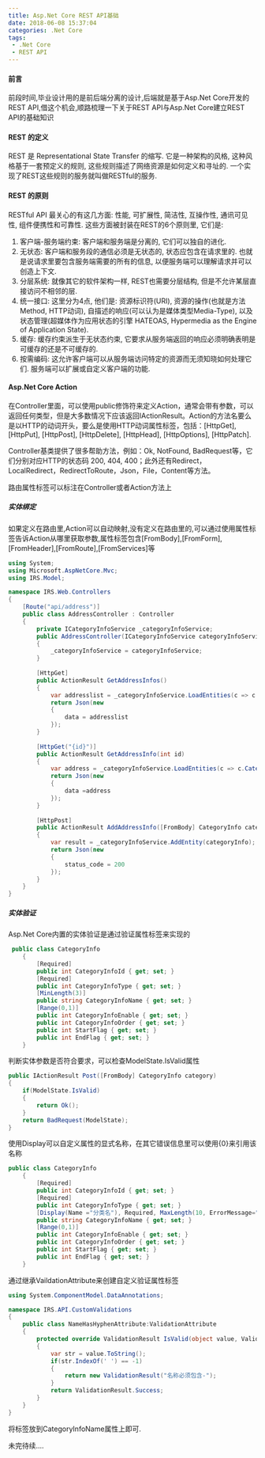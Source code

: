 ```yaml
---
title: Asp.Net Core REST API基础
date: 2018-06-08 15:37:04
categories: .Net Core
tags:
 - .Net Core
 - REST API
---
```

#### 前言
前段时间,毕业设计用的是前后端分离的设计,后端就是基于Asp.Net Core开发的 REST API,借这个机会,顺路梳理一下关于REST API与Asp.Net Core建立REST API的基础知识
<!--more-->
#### REST 的定义
REST 是 Representational State Transfer 的缩写. 它是一种架构的风格, 这种风格基于一套预定义的规则, 这些规则描述了网络资源是如何定义和寻址的.
一个实现了REST这些规则的服务就叫做RESTful的服务.
#### REST 的原则
RESTful API 最关心的有这几方面: 性能, 可扩展性, 简洁性, 互操作性, 通讯可见性, 组件便携性和可靠性.
这些方面被封装在REST的6个原则里, 它们是: 
1. 客户端-服务端约束: 客户端和服务端是分离的, 它们可以独自的进化.
2. 无状态: 客户端和服务段的通信必须是无状态的, 状态应包含在请求里的. 也就是说请求里要包含服务端需要的所有的信息, 以便服务端可以理解请求并可以创造上下文.
3. 分层系统: 就像其它的软件架构一样, REST也需要分层结构, 但是不允许某层直接访问不相邻的层. 
4. 统一接口: 这里分为4点, 他们是: 资源标识符(URI), 资源的操作(也就是方法Method, HTTP动词), 自描述的响应(可以认为是媒体类型Media-Type), 以及状态管理(超媒体作为应用状态的引擎 HATEOAS, Hypermedia as the Engine of Application State).
5. 缓存: 缓存约束派生于无状态约束, 它要求从服务端返回的响应必须明确表明是可缓存的还是不可缓存的.
6. 按需编码: 这允许客户端可以从服务端访问特定的资源而无须知晓如何处理它们. 服务端可以扩展或自定义客户端的功能.
#### Asp.Net Core Action
在Controller里面，可以使用public修饰符来定义Action，通常会带有参数，可以返回任何类型，但是大多数情况下应该返回IActionResult。Action的方法名要么是以HTTP的动词开头，要么是使用HTTP动词属性标签，包括：[HttpGet], [HttpPut], [HttpPost], [HttpDelete], [HttpHead], [HttpOptions], [HttpPatch].

Controller基类提供了很多帮助方法，例如：Ok, NotFound, BadRequest等，它们分别对应HTTP的状态码 200, 404, 400；此外还有Redirect，LocalRedirect，RedirectToRoute，Json，File，Content等方法。

路由属性标签可以标注在Controller或者Action方法上

##### 实体绑定
如果定义在路由里,Action可以自动映射,没有定义在路由里的,可以通过使用属性标签告诉Action从哪里获取参数,属性标签包含[FromBody],[FromForm],[FromHeader],[FromRoute],[FromServices]等
```cs
using System;
using Microsoft.AspNetCore.Mvc;
using IRS.Model;

namespace IRS.Web.Controllers
{
    [Route("api/address")]
    public class AddressController : Controller
    {
        private ICategoryInfoService _categoryInfoService;
        public AddressController(ICategoryInfoService categoryInfoService)
        {
            _categoryInfoService = categoryInfoService;
        }
        
        [HttpGet]
        public ActionResult GetAddressInfos()
        {
            var addresslist = _categoryInfoService.LoadEntities(c => c.CategoryInfoType == 1);
            return Json(new
            {
                data = addresslist
            });
        }
        
        [HttpGet("{id}")]
        public ActionResult GetAddressInfo(int id)
        {
            var address = _categoryInfoService.LoadEntities(c => c.CategoryInfoId == id && c.CategoryInfoType == 1).FirstOrDefault();
            return Json(new
            {
                data =address
            });
        }
        
        [HttpPost]
        public ActionResult AddAddressInfo([FromBody] CategoryInfo categoryInfo)
        {
            var result = _categoryInfoService.AddEntity(categoryInfo);
            return Json(new
            {
                status_code = 200
            });
        }
    }
}
```

##### 实体验证
Asp.Net Core内置的实体验证是通过验证属性标签来实现的
```cs
 public class CategoryInfo
    {
        [Required]
        public int CategoryInfoId { get; set; }
        [Required]
        public int CategoryInfoType { get; set; }
        [MinLength(3)]
        public string CategoryInfoName { get; set; }
        [Range(0,1)]
        public int CategoryInfoEnable { get; set; }
        public int CategoryInfoOrder { get; set; }
        public int StartFlag { get; set; }
        public int EndFlag { get; set; }
    }
```
判断实体参数是否符合要求，可以检查ModelState.IsValid属性
```cs
public IActionResult Post([FromBody] CategoryInfo category)
{
    if(ModelState.IsValid)
    {
        return Ok();
    }
    return BadRequest(ModelState);
}
```
使用Display可以自定义属性的显式名称，在其它错误信息里可以使用{0}来引用该名称
```cs
public class CategoryInfo
    {
        [Required]
        public int CategoryInfoId { get; set; }
        [Required]
        public int CategoryInfoType { get; set; }
        [Display(Name ="分类名"), Required, MaxLength(10, ErrorMessage="{0}的长度不可超过{1}")]
        public string CategoryInfoName { get; set; }
        [Range(0,1)]
        public int CategoryInfoEnable { get; set; }
        public int CategoryInfoOrder { get; set; }
        public int StartFlag { get; set; }
        public int EndFlag { get; set; }
    }
```
通过继承VaildationAttribute来创建自定义验证属性标签
```cs
using System.ComponentModel.DataAnnotations;

namespace IRS.API.CustomValidations
{
    public class NameHasHyphenAttribute:ValidationAttribute
    {
        protected override ValidationResult IsValid(object value, ValidationContext validationContext)
        {
            var str = value.ToString();
            if(str.IndexOf(' ') == -1)
            {
                return new ValidationResult("名称必须包含-");
            }
            return ValidationResult.Success;
        }
    }
}
```
将标签放到CategoryInfoName属性上即可.

未完待续....